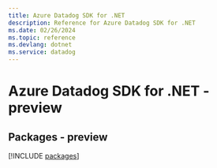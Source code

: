 ```yaml
---
title: Azure Datadog SDK for .NET
description: Reference for Azure Datadog SDK for .NET
ms.date: 02/26/2024
ms.topic: reference
ms.devlang: dotnet
ms.service: datadog
---
```

# Azure Datadog SDK for .NET - preview
## Packages - preview
[!INCLUDE [packages](datadog-index.md)]